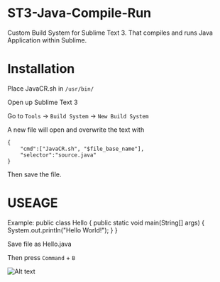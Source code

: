 ST3-Java-Compile-Run
====================

Custom Build System for Sublime Text 3. That compiles and runs Java Application within Sublime.

Installation
============

Place JavaCR.sh in `/usr/bin/`


Open up Sublime Text 3

Go to `Tools` -> `Build System` -> `New Build System`

A new file will open and overwrite the text with 

	{
		"cmd":["JavaCR.sh", "$file_base_name"],
		"selector":"source.java"
	}

Then save the file.

USEAGE
======

Example:
	public class Hello {
		public static void main(String[] args) {
			System.out.println("Hello World!");
		}
	}

Save file as Hello.java

Then press `Command` + `B`

![Alt text](/screenshot.jpg "ScreenShot")
